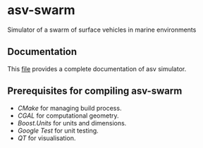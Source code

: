 # asv-swarm
Simulator of a swarm of surface vehicles in marine environments

## Documentation 
This [file](reference/build/documentation.pdf) provides a complete documentation of asv simulator.

## Prerequisites for compiling asv-swarm
- *CMake* for managing build process.
- *CGAL* for computational geometry.
- *Boost.Units* for units and dimensions.
- *Google Test* for unit testing.
- *QT* for visualisation.
 